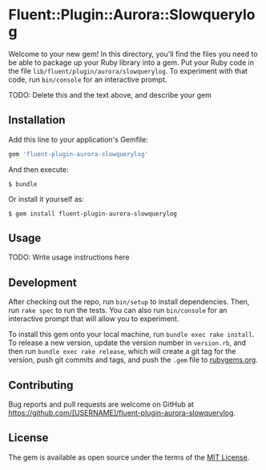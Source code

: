 # Fluent::Plugin::Aurora::Slowquerylog

Welcome to your new gem! In this directory, you'll find the files you need to be able to package up your Ruby library into a gem. Put your Ruby code in the file `lib/fluent/plugin/aurora/slowquerylog`. To experiment with that code, run `bin/console` for an interactive prompt.

TODO: Delete this and the text above, and describe your gem

## Installation

Add this line to your application's Gemfile:

```ruby
gem 'fluent-plugin-aurora-slowquerylog'
```

And then execute:

    $ bundle

Or install it yourself as:

    $ gem install fluent-plugin-aurora-slowquerylog

## Usage

TODO: Write usage instructions here

## Development

After checking out the repo, run `bin/setup` to install dependencies. Then, run `rake spec` to run the tests. You can also run `bin/console` for an interactive prompt that will allow you to experiment.

To install this gem onto your local machine, run `bundle exec rake install`. To release a new version, update the version number in `version.rb`, and then run `bundle exec rake release`, which will create a git tag for the version, push git commits and tags, and push the `.gem` file to [rubygems.org](https://rubygems.org).

## Contributing

Bug reports and pull requests are welcome on GitHub at https://github.com/[USERNAME]/fluent-plugin-aurora-slowquerylog.


## License

The gem is available as open source under the terms of the [MIT License](http://opensource.org/licenses/MIT).

